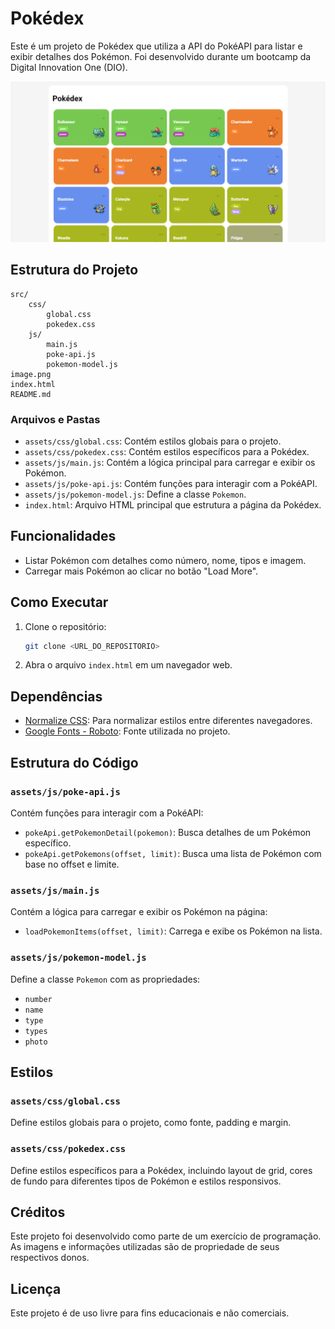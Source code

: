 # Pokédex

Este é um projeto de Pokédex que utiliza a API do PokéAPI para listar e exibir detalhes dos Pokémon. Foi desenvolvido durante um bootcamp da Digital Innovation One (DIO).

![Imagem da Pokédex](image.png)

## Estrutura do Projeto

```
src/
    css/
        global.css
        pokedex.css
    js/
        main.js
        poke-api.js
        pokemon-model.js
image.png
index.html
README.md
```

### Arquivos e Pastas

- `assets/css/global.css`: Contém estilos globais para o projeto.
- `assets/css/pokedex.css`: Contém estilos específicos para a Pokédex.
- `assets/js/main.js`: Contém a lógica principal para carregar e exibir os Pokémon.
- `assets/js/poke-api.js`: Contém funções para interagir com a PokéAPI.
- `assets/js/pokemon-model.js`: Define a classe `Pokemon`.
- `index.html`: Arquivo HTML principal que estrutura a página da Pokédex.

## Funcionalidades

- Listar Pokémon com detalhes como número, nome, tipos e imagem.
- Carregar mais Pokémon ao clicar no botão "Load More".

## Como Executar

1. Clone o repositório:
    ```sh
    git clone <URL_DO_REPOSITORIO>
    ```

2. Abra o arquivo `index.html` em um navegador web.

## Dependências

- [Normalize CSS](https://cdnjs.cloudflare.com/ajax/libs/normalize/8.0.1/normalize.min.css): Para normalizar estilos entre diferentes navegadores.
- [Google Fonts - Roboto](https://fonts.googleapis.com/css2?family=Roboto): Fonte utilizada no projeto.

## Estrutura do Código

### `assets/js/poke-api.js`

Contém funções para interagir com a PokéAPI:

- `pokeApi.getPokemonDetail(pokemon)`: Busca detalhes de um Pokémon específico.
- `pokeApi.getPokemons(offset, limit)`: Busca uma lista de Pokémon com base no offset e limite.

### `assets/js/main.js`

Contém a lógica para carregar e exibir os Pokémon na página:

- `loadPokemonItems(offset, limit)`: Carrega e exibe os Pokémon na lista.

### `assets/js/pokemon-model.js`

Define a classe `Pokemon` com as propriedades:

- `number`
- `name`
- `type`
- `types`
- `photo`

## Estilos

### `assets/css/global.css`

Define estilos globais para o projeto, como fonte, padding e margin.

### `assets/css/pokedex.css`

Define estilos específicos para a Pokédex, incluindo layout de grid, cores de fundo para diferentes tipos de Pokémon e estilos responsivos.

## Créditos

Este projeto foi desenvolvido como parte de um exercício de programação. As imagens e informações utilizadas são de propriedade de seus respectivos donos.

## Licença

Este projeto é de uso livre para fins educacionais e não comerciais.